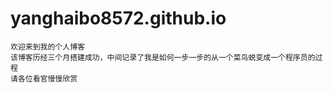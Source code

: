 # yanghaibo8572.github.io
  
  
  
  
  
                   
                   
                   
                      
    欢迎来到我的个人博客
    该博客历经三个月搭建成功，中间记录了我是如何一步一步的从一个菜鸟蜕变成一个程序员的过程
    请各位看官慢慢欣赏
